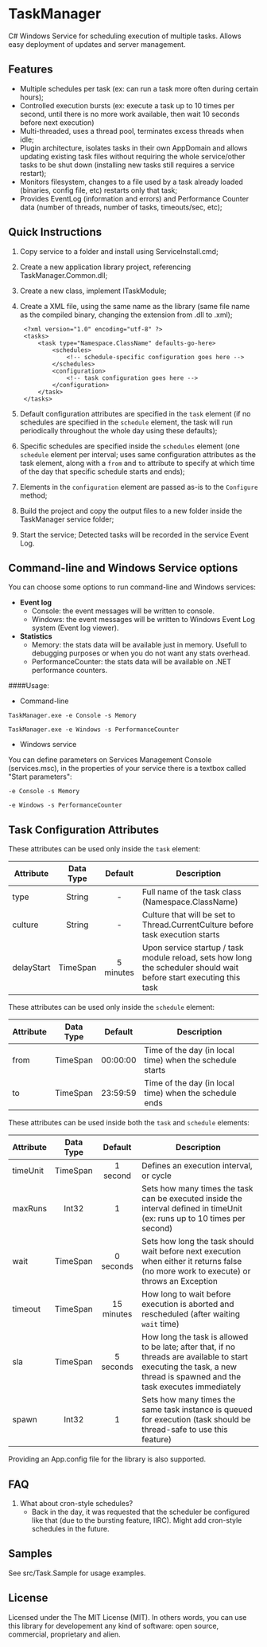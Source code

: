 TaskManager
======
C# Windows Service for scheduling execution of multiple tasks. Allows easy deployment of updates and server management.


Features
------
- Multiple schedules per task (ex: can run a task more often during certain hours);
- Controlled execution bursts (ex: execute a task up to 10 times per second, until there is no more work available, then wait 10 seconds before next execution)
- Multi-threaded, uses a thread pool, terminates excess threads when idle;
- Plugin architecture, isolates tasks in their own AppDomain and allows updating existing task files without requiring the whole service/other tasks to be shut down (installing new tasks still requires a service restart);
- Monitors filesystem, changes to a file used by a task already loaded (binaries, config file, etc) restarts only that task;
- Provides EventLog (information and errors) and Performance Counter data (number of threads, number of tasks, timeouts/sec, etc);


Quick Instructions
------
1. Copy service to a folder and install using ServiceInstall.cmd;
2. Create a new application library project, referencing TaskManager.Common.dll;
3. Create a new class, implement ITaskModule;
4. Create a XML file, using the same name as the library (same file name as the compiled binary, changing the extension from .dll to .xml);

        <?xml version="1.0" encoding="utf-8" ?>
        <tasks>
            <task type="Namespace.ClassName" defaults-go-here>
                <schedules>
                    <!-- schedule-specific configuration goes here -->
                </schedules>
                <configuration>
                    <!-- task configuration goes here -->
                </configuration>
            </task>
        </tasks>

5. Default configuration attributes are specified in the `task` element (if no schedules are specified in the `schedule` element, the task will run periodically throughout the whole day using these defaults);
6. Specific schedules are specified inside the `schedules` element (one `schedule` element per interval; uses same configuration attributes as the task element, along with a `from` and `to` attribute to specify at which time of the day that specific schedule starts and ends);
7. Elements in the `configuration` element are passed as-is to the `Configure` method;
8. Build the project and copy the output files to a new folder inside the TaskManager service folder;
9. Start the service; Detected tasks will be recorded in the service Event Log.


Command-line and Windows Service options
------
You can choose some options to run command-line and Windows services:

* **Event log**
	* Console: the event messages will be written to console.
	* Windows: the event messages will be written to Windows Event Log system (Event log viewer).
* **Statistics**
	* Memory: the stats data will be available just in memory. Usefull to debugging purposes or when you do not want any stats overhead.
	* PerformanceCounter: the stats data will be available on .NET performance counters.

####Usage:
* Command-line

```shell
TaskManager.exe -e Console -s Memory
```

```shell
TaskManager.exe -e Windows -s PerformanceCounter
```

* Windows service

You can define parameters on Services Management Console (services.msc), in the properties of your service there is a textbox called "Start parameters":
```shell
-e Console -s Memory
```

```shell
-e Windows -s PerformanceCounter
```




Task Configuration Attributes
------

These attributes can be used only inside the `task` element:

Attribute  | Data Type | Default    | Description
---------- | :-------: | :--------: | -----------
type       |  String   |      -     | Full name of the task class (Namespace.ClassName)
culture    |  String   |      -     | Culture that will be set to Thread.CurrentCulture before task execution starts
delayStart | TimeSpan  | 5 minutes  | Upon service startup / task module reload, sets how long the scheduler should wait before start executing this task


These attributes can be used only inside the `schedule` element:

Attribute  | Data Type | Default    | Description
---------- | :-------: | :--------: | -----------
from       | TimeSpan  |  00:00:00  | Time of the day (in local time) when the schedule starts
to         | TimeSpan  |  23:59:59  | Time of the day (in local time) when the schedule ends


These attributes can be used inside both the `task` and `schedule` elements:

Attribute  | Data Type | Default    | Description
---------- | :-------: | :--------: | -----------
timeUnit   | TimeSpan  |  1 second  | Defines an execution interval, or cycle
maxRuns    |   Int32   |      1     | Sets how many times the task can be executed inside the interval defined in timeUnit (ex: runs up to 10 times per second)
wait       | TimeSpan  | 0 seconds  | Sets how long the task should wait before next execution when either it returns false (no more work to execute) or throws an Exception
timeout    | TimeSpan  | 15 minutes | How long to wait before execution is aborted and rescheduled (after waiting `wait` time)
sla        | TimeSpan  | 5 seconds  | How long the task is allowed to be late; after that, if no threads are available to start executing the task, a new thread is spawned and the task executes immediately
spawn      |   Int32   |      1     | Sets how many times the same task instance is queued for execution (task should be thread-safe to use this feature)


Providing an App.config file for the library is also supported.


FAQ
------
1. What about cron-style schedules?
   * Back in the day, it was requested that the scheduler be configured like that (due to the bursting feature, IIRC). Might add cron-style schedules in the future.


Samples
------
See src/Task.Sample for usage examples.


License
------
Licensed under the The MIT License (MIT).
In others words, you can use this library for developement any kind of software: open source, commercial, proprietary and alien.

